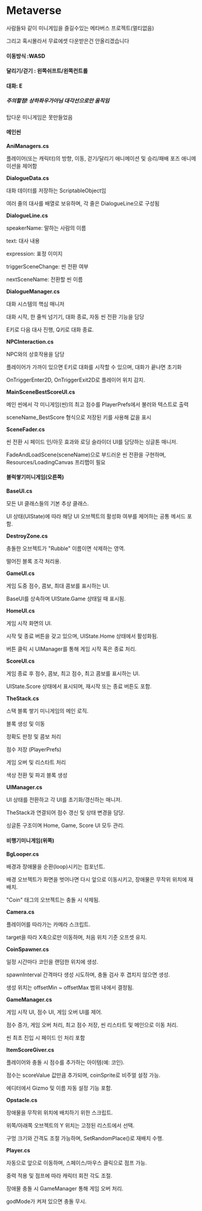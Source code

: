 # Metaverse

사람들돠 같이 미니게임을 즐길수있는 메타버스 프로젝트(멀티없음)

그리고 혹시몰라서 무료에셋 다운받은건 안올리겠습니다

#### 이동방식 :WASD

#### 달리기/걷기 : 왼쪽쉬프트/왼쪽컨트롤

#### 대화: E

##### **주의할점! 상하좌우가아님 대각선으로만 움직임**

탑다운 미니게임은 못만들었음



#### 메인씬

**AniManagers.cs**

플레이어(또는 캐릭터)의 방향, 이동, 걷기/달리기 애니메이션 및 승리/패배 포즈 애니메이션을 제어함

**DialogueData.cs**

대화 데이터를 저장하는 ScriptableObject임

여러 줄의 대사를 배열로 보유하며, 각 줄은 DialogueLine으로 구성됨

**DialogueLine.cs**

speakerName: 말하는 사람의 이름

text: 대사 내용

expression: 표정 이미지

triggerSceneChange: 씬 전환 여부

nextSceneName: 전환할 씬 이름

**DialogueManager.cs**

대화 시스템의 핵심 매니저

대화 시작, 한 줄씩 넘기기, 대화 종료, 자동 씬 전환 기능을 담당

E키로 다음 대사 진행, Q키로 대화 종료.

**NPCInteraction.cs**

NPC와의 상호작용을 담당

플레이어가 가까이 있으면 E키로 대화를 시작할 수 있으며, 대화가 끝나면 초기화

OnTriggerEnter2D, OnTriggerExit2D로 플레이어 위치 감지.

**MainSceneBestScoreUI.cs**

메인 씬에서 각 미니게임(씬)의 최고 점수를 PlayerPrefs에서 불러와 텍스트로 출력

sceneName\_BestScore 형식으로 저장된 키를 사용해 값을 표시

**SceneFader.cs**

씬 전환 시 페이드 인/아웃 효과와 로딩 슬라이더 UI를 담당하는 싱글톤 매니저.

FadeAndLoadScene(sceneName)으로 부드러운 씬 전환을 구현하며, Resources/LoadingCanvas 프리팹이 필요



#### **블럭쌓기미니게임(오른쪽)**

**BaseUI.cs**

모든 UI 클래스들의 기본 추상 클래스.

UI 상태(UIState)에 따라 해당 UI 오브젝트의 활성화 여부를 제어하는 공통 메서드 포함.

**DestroyZone.cs**

충돌한 오브젝트가 "Rubble" 이름이면 삭제하는 영역.

떨어진 블록 조각 처리용.

**GameUI.cs**

게임 도중 점수, 콤보, 최대 콤보를 표시하는 UI.

BaseUI를 상속하며 UIState.Game 상태일 때 표시됨.

**HomeUI.cs**

게임 시작 화면의 UI.

시작 및 종료 버튼을 갖고 있으며, UIState.Home 상태에서 활성화됨.

버튼 클릭 시 UIManager를 통해 게임 시작 혹은 종료 처리.

**ScoreUI.cs**

게임 종료 후 점수, 콤보, 최고 점수, 최고 콤보를 표시하는 UI.

UIState.Score 상태에서 표시되며, 재시작 또는 종료 버튼도 포함.

**TheStack.cs**

스택 블록 쌓기 미니게임의 메인 로직.

블록 생성 및 이동

정확도 판정 및 콤보 처리

점수 저장 (PlayerPrefs)

게임 오버 및 리스타트 처리

색상 전환 및 파괴 블록 생성

**UIManager.cs**

UI 상태를 전환하고 각 UI를 초기화/갱신하는 매니저.

TheStack과 연결되어 점수 갱신 및 상태 변경을 담당.

싱글톤 구조이며 Home, Game, Score UI 모두 관리.



#### 비행기미니게임(위쪽)

**BgLooper.cs**

배경과 장애물을 순환(loop)시키는 컴포넌트.

배경 오브젝트가 화면을 벗어나면 다시 앞으로 이동시키고, 장애물은 무작위 위치에 재배치.

"Coin" 태그의 오브젝트는 충돌 시 삭제됨.

**Camera.cs**

플레이어를 따라가는 카메라 스크립트.

target을 따라 X축으로만 이동하며, 처음 위치 기준 오프셋 유지.

**CoinSpawner.cs**

일정 시간마다 코인을 랜덤한 위치에 생성.

spawnInterval 간격마다 생성 시도하며, 충돌 검사 후 겹치지 않으면 생성.

생성 위치는 offsetMin ~ offsetMax 범위 내에서 결정됨.

**GameManager.cs**

게임 시작 UI, 점수 UI, 게임 오버 UI를 제어.

점수 증가, 게임 오버 처리, 최고 점수 저장, 씬 리스타트 및 메인으로 이동 처리.

씬 최초 진입 시 페이드 인 처리 포함

**ItemScoreGiver.cs**

플레이어와 충돌 시 점수를 추가하는 아이템(예: 코인).

점수는 scoreValue 값만큼 추가되며, coinSprite로 비주얼 설정 가능.

에디터에서 Gizmo 및 이름 자동 설정 기능 포함.

**Opstacle.cs**

장애물을 무작위 위치에 배치하기 위한 스크립트.

위쪽/아래쪽 오브젝트의 Y 위치는 고정된 리스트에서 선택.

구멍 크기와 간격도 조절 가능하며, SetRandomPlace()로 재배치 수행.

**Player.cs**

자동으로 앞으로 이동하며, 스페이스/마우스 클릭으로 점프 가능.

중력 적용 및 점프에 따라 캐릭터 회전 각도 조절.

장애물 충돌 시 GameManager 통해 게임 오버 처리.

godMode가 켜져 있으면 충돌 무시.

